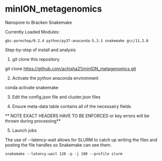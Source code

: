 # minION_metagenomics

Nanopore to Bracken Snakemake

Currently Loaded Modules:

`gbc-porechop/0.2.4
python/py37-anaconda-5.3.1
snakemake
gcc/11.2.0`

Step-by-step of install and analysis

1. git clone this repository

git clone https://github.com/achisha21/minION_metagenomics.git

2. Activate the python anaconda environment 

conda activate snakemake

3. Edit the config.json file and cluster.json files

4. Ensure meta-data table contains all of the necessairy fields

** NOTE EXACT HEADERS HAVE TO BE ENFORCED or key errors will be thrown during processing**

5. Launch jobs

The use of --latency-wait allows for SLURM to catch up writing the files and posting the file handles so Snakemake can see them.

`snakemake --latency-wait 120 -p -j 100 --profile slurm`
